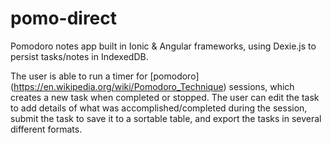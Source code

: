 # pomo-direct
Pomodoro notes app built in Ionic &amp; Angular frameworks, using Dexie.js to persist tasks/notes in IndexedDB.

The user is able to run a timer for [pomodoro] (https://en.wikipedia.org/wiki/Pomodoro_Technique) sessions, which creates a new task when completed or stopped.
The user can edit the task to add details of what was accomplished/completed during the session, submit the task to save it to a sortable table, and export the tasks in several different formats.
